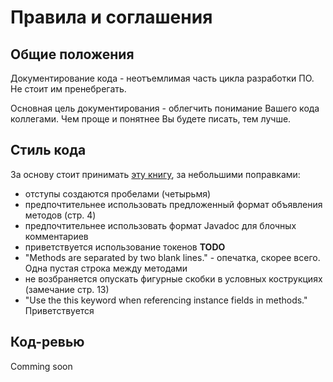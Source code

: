 # Правила и соглашения

## Общие положения

Документирование кода - неотъемлимая часть цикла разработки ПО. Не стоит им пренебрегать.

Основная цель документирования - облегчить понимание Вашего кода коллегами. Чем проще и понятнее Вы будете писать, тем лучше.

## Стиль кода

За основу стоит принимать [эту книгу](http://www.sourceformat.com/pdf/cs-coding-standard-bellware.pdf), за небольшими поправками:

- отступы создаются пробелами (четырьмя)
- предпочтительнее использовать предложенный формат объявления методов (стр. 4)
- предпочтительнее использовать формат Javadoc для блочных комментариев
- приветствуется использование токенов **TODO**
- "Methods are separated by two blank lines." - опечатка, скорее всего. Одна пустая строка между методами
- не возбраняется опускать фигурные скобки в условных кострукциях (замечание стр. 13)
- "Use the this keyword when referencing instance fields in methods." Приветствуется

## Код-ревью

Comming soon

